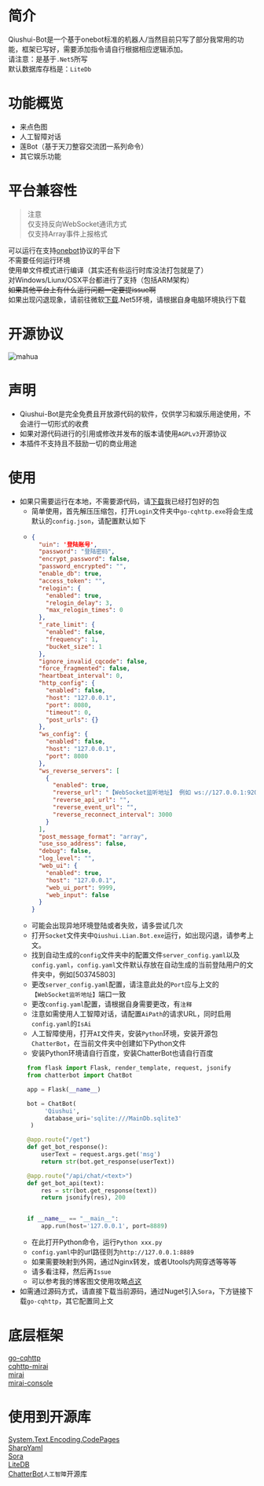 # 简介
Qiushui-Bot是一个基于onebot标准的机器人/当然目前只写了部分我常用的功能，框架已写好，需要添加指令请自行根据相应逻辑添加。<br />
请注意：是基于`.Net5`所写<br />
默认数据库存档是：`LiteDb`
# 功能概览
* 来点色图
* 人工智障对话
* 莲Bot（基于天刀整容交流团一系列命令）
* 其它娱乐功能
# 平台兼容性
>注意<br />
>仅支持反向WebSocket通讯方式<br />
>仅支持Array事件上报格式<br />

可以运行在支持[onebot](https://github.com/howmanybots/onebot)协议的平台下<br />
不需要任何运行环境<br />
使用单文件模式进行编译（其实还有些运行时库没法打包就是了）<br />
对Windows/Liunx/OSX平台都进行了支持（包括ARM架构）<br />
~~如果其他平台上有什么运行问题一定要提issue啊~~<br />
如果出现闪退现象，请前往微软[下载](https://dotnet.microsoft.com/download).Net5环境，请根据自身电脑环境执行下载
# 开源协议
![mahua](https://camo.githubusercontent.com/3bd1dd6998bcac11dad3430fc4213d8f979b5b133b0e8f66018917be06e3f8f7/68747470733a2f2f696d672e736869656c64732e696f2f6769746875622f6c6963656e73652f434247616e2f537569736569426f743f7374796c653d666f722d7468652d6261646765)
# 声明
* Qiushui-Bot是完全免费且开放源代码的软件，仅供学习和娱乐用途使用，不会进行一切形式的收费
* 如果对源代码进行的引用或修改并发布的版本请使用`AGPLv3`开源协议
* 本插件不支持且不鼓励一切的商业用途
# 使用
* 如果只需要运行在本地，不需要源代码，请[下载](https://changqing-1253469534.cos.ap-chengdu.myqcloud.com/Release.rar)我已经打包好的包
  * 简单使用，首先解压压缩包，打开`Login`文件夹中`go-cqhttp.exe`将会生成默认的`config.json`，请配置默认如下
  * ```Json
    {
      "uin": '登陆账号',
      "password": "登陆密码",
      "encrypt_password": false,
      "password_encrypted": "",
      "enable_db": true,
      "access_token": "",
      "relogin": {
        "enabled": true,
        "relogin_delay": 3,
        "max_relogin_times": 0
      },
      "_rate_limit": {
        "enabled": false,
        "frequency": 1,
        "bucket_size": 1
      },
      "ignore_invalid_cqcode": false,
      "force_fragmented": false,
      "heartbeat_interval": 0,
      "http_config": {
        "enabled": false,
        "host": "127.0.0.1",
        "port": 8080,
        "timeout": 0,
        "post_urls": {}
      },
      "ws_config": {
        "enabled": false,
        "host": "127.0.0.1",
        "port": 8080
      },
      "ws_reverse_servers": [
        {
          "enabled": true,
          "reverse_url": "【WebSocket监听地址】 例如 ws://127.0.0.1:9200",
          "reverse_api_url": "",
          "reverse_event_url": "",
          "reverse_reconnect_interval": 3000
        }
      ],
      "post_message_format": "array",
      "use_sso_address": false,
      "debug": false,
      "log_level": "",
      "web_ui": {
        "enabled": true,
        "host": "127.0.0.1",
        "web_ui_port": 9999,
        "web_input": false
      }
    }
    ```
  * 可能会出现异地环境登陆或者失败，请多尝试几次
  * 打开`Socket`文件夹中`Qiushui.Lian.Bot.exe`运行，如出现闪退，请参考上文。
  * 找到自动生成的`config`文件夹中的配置文件`server_config.yaml`以及`config.yaml`，`config.yaml`文件默认存放在自动生成的当前登陆用户的文件夹中，例如[503745803]
  * 更改`server_config.yaml`配置，请注意此处的`Port`应与上文的`【WebSocket监听地址】`端口一致
  * 更改`config.yaml`配置，请根据自身需要更改，有`注释`
  * 注意如需使用人工智障对话，请配置`AiPath`的请求URL，同时启用`config.yaml`的`IsAi`
  * 人工智障使用，打开`AI`文件夹，安装`Python`环境，安装开源包`ChatterBot`，在当前文件夹中创建如下Python文件
   * 安装Python环境请自行百度，安装ChatterBot也请自行百度
    ``` Python
      from flask import Flask, render_template, request, jsonify
      from chatterbot import ChatBot

      app = Flask(__name__)

      bot = ChatBot(
           'Qiushui',
           database_uri='sqlite:///MainDb.sqlite3'
       )

      @app.route("/get")
      def get_bot_response():
          userText = request.args.get('msg')
          return str(bot.get_response(userText))

      @app.route("/api/chat/<text>")
      def get_bot_api(text):
          res = str(bot.get_response(text))
          return jsonify(res), 200


      if __name__ == "__main__":
          app.run(host='127.0.0.1', port=8889)
    ```
    * 在此打开Python命令，运行`Python xxx.py`<br />
    * `config.yaml`中的url路径则为`http://127.0.0.1:8889`
    * 如果需要映射到外网，通过Nginx转发，或者Utools内网穿透等等等
  * 请多看注释，然后再`Issue`
  * 可以参考我的博客图文使用攻略[点这](https://www.changqingmao.com)
* 如需通过源码方式，请直接下载当前源码，通过Nuget引入`Sora`，下方链接下载`go-cqhttp`，其它配置同上文
# 底层框架
[go-cqhttp](https://github.com/Mrs4s/go-cqhttp)<br />
[cqhttp-mirai](https://github.com/yyuueexxiinngg/cqhttp-mirai)<br />
[mirai](https://github.com/mamoe/mirai)<br />
[mirai-console](https://github.com/mamoe/mirai-console)
# 使用到开源库
[System.Text.Encoding.CodePages](https://github.com/dotnet/runtime/tree/master/src/libraries/System.Text.Encoding.CodePages)<br />
[SharpYaml](https://github.com/xoofx/SharpYaml)<br />
[Sora](https://github.com/Yukari316/Sora)<br />
[LiteDB](https://www.litedb.org/)<br />
[ChatterBot](https://github.com/gunthercox/ChatterBot)`人工智障`开源库
